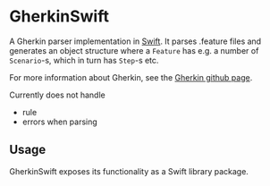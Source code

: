 # GherkinSwift
A Gherkin parser implementation in [Swift](https://swift.org). It parses .feature files and generates an object structure where a `Feature` has e.g. a number of `Scenario`-s, which
in turn has `Step`-s etc.


For more information about Gherkin, see the [Gherkin github page](https://github.com/cucumber/cucumber/tree/master/gherkin).

Currently does not handle
* rule
* errors when parsing

## Usage
GherkinSwift exposes its functionality as a Swift library package. 

